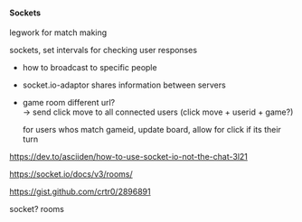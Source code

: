 #### Sockets

legwork for match making

sockets, set intervals for checking user responses

- how to broadcast to specific people

- socket.io-adaptor shares information between servers 

- game room different url?  
  ->  send click move to all connected users (click move + userid + game?)

  for users whos match gameid, update board, allow for click if its their turn

  

https://dev.to/asciiden/how-to-use-socket-io-not-the-chat-3l21



https://socket.io/docs/v3/rooms/

https://gist.github.com/crtr0/2896891

socket? rooms
